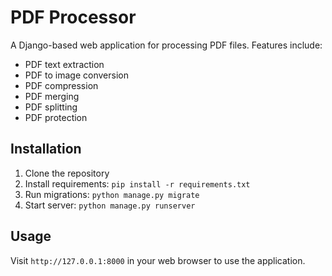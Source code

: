 # PDF Processor

A Django-based web application for processing PDF files. Features include:
- PDF text extraction
- PDF to image conversion
- PDF compression
- PDF merging
- PDF splitting
- PDF protection

## Installation
1. Clone the repository
2. Install requirements: `pip install -r requirements.txt`
3. Run migrations: `python manage.py migrate`
4. Start server: `python manage.py runserver`

## Usage
Visit `http://127.0.0.1:8000` in your web browser to use the application.
